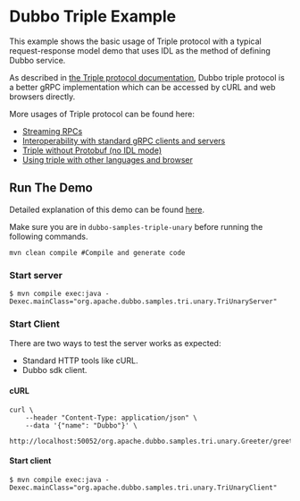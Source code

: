 # Dubbo Triple Example

This example shows the basic usage of Triple protocol with a typical request-response model demo that uses IDL as the method of defining Dubbo service.

As described in [the Triple protocol documentation](https://dubbo.apache.org/zh-cn/overview/reference/protocols/triple/), Dubbo triple protocol is a better gRPC implementation which can be accessed by cURL and web browsers directly.

More usages of Triple protocol can be found here:
* [Streaming RPCs](../../2-advanced/dubbo-samples-triple-streaming/)
* [Interoperability with standard gRPC clients and servers](../../2-advanced/dubbo-samples-triple-grpc/)
* [Triple without Protobuf (no IDL mode)](../../2-advanced/dubbo-samples-triple-no-idl/)
* [Using triple with other languages and browser](https://dubbo.apache.org/zh-cn/overview/quickstart/rpc/)

## Run The Demo
Detailed explanation of this demo can be found [here](https://dubbo.apache.org/zh-cn/overview/quickstart/rpc/java/).

Make sure you are in `dubbo-samples-triple-unary` before running the following commands.

```shell
mvn clean compile #Compile and generate code
```

### Start server
```shell
$ mvn compile exec:java -Dexec.mainClass="org.apache.dubbo.samples.tri.unary.TriUnaryServer"
```

### Start Client

There are two ways to test the server works as expected:
* Standard HTTP tools like cURL.
* Dubbo sdk client.

#### cURL
```shell
curl \
    --header "Content-Type: application/json" \
    --data '{"name": "Dubbo"}' \
    http://localhost:50052/org.apache.dubbo.samples.tri.unary.Greeter/greet/
```

#### Start client
```shell
$ mvn compile exec:java -Dexec.mainClass="org.apache.dubbo.samples.tri.unary.TriUnaryClient"
```

